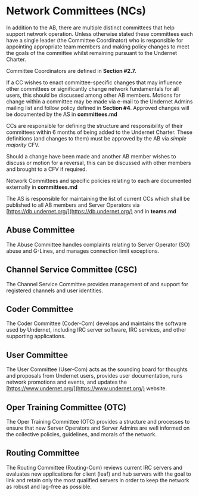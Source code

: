 # Network Committees (NCs)

In addition to the AB, there are multiple distinct committees that
help support network operation. Unless otherwise stated these
committees each have a single leader (the Committee Coordinator) who
is responsible for appointing appropriate team members and making
policy changes to meet the goals of the committee whilst remaining
pursuant to the Undernet Charter.

Committee Coordinators are defined in **Section \#2.7.**

If a CC wishes to enact committee-specific changes that may influence
other committees or significantly change network fundamentals for all
users, this should be discussed among other AB members. Motions for
change within a committee may be made via e-mail to the Undernet
Admins mailing list and follow policy defined in **Section \#4**.
Approved changes will be documented by the AS in **committees.md**

CCs are responsible for defining the structure and responsibility of
their committees within 6 months of being added to the Undernet
Charter. These definitions (and changes to them) must be approved by
the AB via *simple majority* CFV.

Should a change have been made and another AB member wishes to discuss
or motion for a reversal, this can be discussed with other members and
brought to a CFV if required.

Network Committees and specific policies relating to each are
documented externally in **committees.md**

The AS is responsible for maintaining the list of current CCs which
shall be published to all AB members and Server Operators via
[https://db.undernet.org/](https://db.undernet.org/) and in
**teams.md**

## Abuse Committee

The Abuse Committee handles complaints relating to Server Operator
(SO) abuse and G-Lines, and manages connection limit exceptions.

## Channel Service Committee (CSC)

The Channel Service Committee provides management of and support for
registered channels and user identities.

## Coder Committee

The Coder Committee (Coder-Com) develops and maintains the software
used by Undernet, including IRC server software, IRC services, and
other supporting applications.

## User Committee

The User Committee (User-Com) acts as the sounding board for thoughts
and proposals from Undernet users, provides user documentation, runs
network promotions and events, and updates the
[https://www.undernet.org/](https://www.undernet.org/) website.

## Oper Training Committee (OTC)

The Oper Training Committee (OTC) provides a structure and processes
to ensure that new Server Operators and Server Admins are well
informed on the collective policies, guidelines, and morals of the
network.

## Routing Committee

The Routing Committee (Routing-Com) reviews current IRC servers and
evaluates new applications for client (leaf) and hub servers with the
goal to link and retain only the most qualified servers in order to
keep the network as robust and lag-free as possible.
